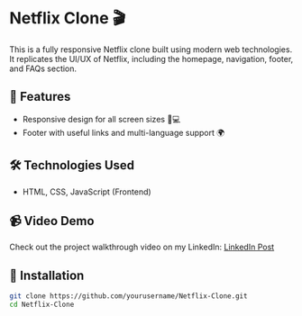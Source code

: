 # Netflix Clone 🎬

This is a fully responsive Netflix clone built using modern web technologies. It replicates the UI/UX of Netflix, including the homepage, navigation, footer, and FAQs section.

## 🚀 Features
- Responsive design for all screen sizes 📱💻
- Footer with useful links and multi-language support 🌍

## 🛠️ Technologies Used
- HTML, CSS, JavaScript (Frontend)


## 📹 Video Demo
Check out the project walkthrough video on my LinkedIn: [LinkedIn Post](#)  



## 📂 Installation
```bash
git clone https://github.com/yourusername/Netflix-Clone.git
cd Netflix-Clone

